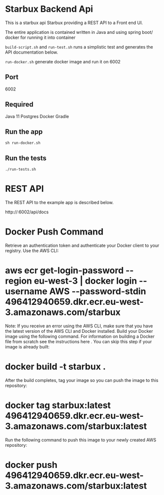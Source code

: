 # Starbux Backend Api

This is a starbux api Starbux providing a REST API to a Front end UI.

The entire application is contained written in Java and using spring boot/ docker for running it into container

`build-script.sh` and `run-test.sh` runs a simplistic test and generates the API
documentation below.

`run-docker.sh` generate docker image and run it on 6002
## Port

6002

## Required

Java 11
Postgres
Docker
Gradle


## Run the app

  `sh run-docker.sh`

## Run the tests

    ./run-tests.sh

# REST API

The REST API to the example app is described below.

http://<ip-address>:6002/api/docs

# Docker Push Command 

Retrieve an authentication token and authenticate your Docker client to your registry.
Use the AWS CLI:
# aws ecr get-login-password --region eu-west-3 | docker login --username AWS --password-stdin 496412940659.dkr.ecr.eu-west-3.amazonaws.com/starbux

Note: If you receive an error using the AWS CLI, make sure that you have the latest version of the AWS CLI and Docker installed.
Build your Docker image using the following command. For information on building a Docker file from scratch see the instructions here . You can skip this step if your image is already built:
# docker build -t starbux .

After the build completes, tag your image so you can push the image to this repository:
# docker tag starbux:latest 496412940659.dkr.ecr.eu-west-3.amazonaws.com/starbux:latest

Run the following command to push this image to your newly created AWS repository:
# docker push 496412940659.dkr.ecr.eu-west-3.amazonaws.com/starbux:latest


